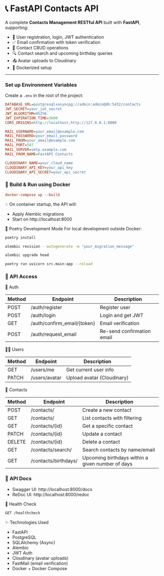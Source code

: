 # 📞 FastAPI Contacts API

A complete **Contacts Management RESTful API** built with **FastAPI**, supporting:

- 🔐 User registration, login, JWT authentication
- ✅ Email confirmation with token verification
- 📇 Contact CRUD operations
- 🔍 Contact search and upcoming birthday queries
- 📤 Avatar uploads to Cloudinary
- 🐳 Dockerized setup

---

### **Set up Environment Variables**

Create a `.env`  in the root of the project:

```ini
DATABASE_URL=postgresql+asyncpg://admin:admin@db:5432/contacts
JWT_SECRET=your_jwt_secret
JWT_ALGORITHM=HS256
JWT_EXPIRATION_TIME=3600
CORS_ORIGINS=http://localhost,http://127.0.0.1:8000

MAIL_USERNAME=your_email@example.com
MAIL_PASSWORD=your_email_password
MAIL_FROM=your_email@example.com
MAIL_PORT=587
MAIL_SERVER=smtp.example.com
MAIL_FROM_NAME=FastAPI Contacts

CLOUDINARY_NAME=your_cloud_name
CLOUDINARY_API_KEY=your_api_key
CLOUDINARY_API_SECRET=your_api_secret
```

### 🐳 **Build & Run using Docker**

```ini
docker-compose up --build
```

💡 On container startup, the API will:
- Apply Alembic migrations
- Start on http://localhost:8000

🧪 Poetry Development Mode
For local development outside Docker:
```bash
poetry install

alembic revision --autogenerate -m "your_migration_message"

alembic upgrade head

poetry run uvicorn src.main:app --reload
```


### 🚀 **API Access**
🔑 Auth

|Method|Endpoint|Description|
|---|---|---|
|POST|/auth/register|Register user|
|POST|/auth/login|Login and get JWT|
|GET|/auth/confirm_email/{token}|Email verification|
|POST|/auth/request_email|Re-send confirmation email|

🙋‍♂️ Users

|Method|Endpoint|Description|
|---|---|---|
|GET|/users/me|Get current user info|
|PATCH|/users/avatar|Upload avatar (Cloudinary)|

📇 Contacts

|Method|Endpoint|Description|
|---|---|---|
|POST|/contacts/|Create a new contact|
|GET|/contacts/|List contacts with filtering|
|GET|/contacts/{id}|Get a specific contact|
|PATCH|/contacts/{id}|Update a contact|
|DELETE|/contacts/{id}|Delete a contact|
|GET|/contacts/search/|Search contacts by name/email|
|GET|/contacts/birthdays/|Upcoming birthdays within a given number of days|

### 📜 **API Docs**
- Swagger UI: http://localhost:8000/docs
- ReDoc UI: http://localhost:8000/redoc

🧪 Health Check
```bash
GET /healthcheck
```

✨ Technologies Used
- FastAPI
- PostgreSQL
- SQLAlchemy (Async)
- Alembic
- JWT Auth
- Cloudinary (avatar uploads)
- FastMail (email verification)
- Docker + Docker Compose


